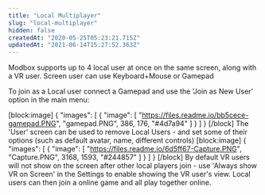 ```yaml
---
title: "Local Multiplayer"
slug: "local-multiplayer"
hidden: false
createdAt: "2020-05-25T05:23:21.715Z"
updatedAt: "2021-06-14T15:27:52.363Z"
---
```

Modbox supports up to 4 local user at once on the same screen, along with a VR user. Screen user can use Keyboard+Mouse or Gamepad

To join as a Local user connect a Gamepad and use the 'Join as New User' option in the main menu:

[block:image]
{
  "images": [
    {
      "image": [
        "https://files.readme.io/bb5cece-gamepad.PNG",
        "gamepad.PNG",
        386,
        176,
        "#4d7a94"
      ]
    }
  ]
}
[/block]
The 'User' screen can be used to remove Local Users - and set some of their options (such as default avatar, name, different controls)
[block:image]
{
  "images": [
    {
      "image": [
        "https://files.readme.io/6d5ff67-Capture.PNG",
        "Capture.PNG",
        3168,
        1593,
        "#244857"
      ]
    }
  ]
}
[/block]
By default VR users will not show on the screen after other local players join - use 'Always show VR on Screen' in the Settings to enable showing the VR user's view.
Local users can then join a online game and all play together online.